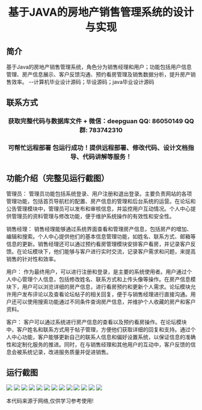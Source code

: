 <p><h1 align="center">基于JAVA的房地产销售管理系统的设计与实现</h1></p>

## 简介
基于Java的房地产销售管理系统，角色分为销售经理和用户；功能包括用户信息管理、房产信息展示、客户反馈沟通、预约看房管理及销售数据分析，提升房产销售效率。    --计算机毕业设计源码；毕设源码；java毕业设计源码


## 联系方式
<p><h3 align="center">获取完整代码与数据库文件 + 微信：deepguan QQ: 86050149 QQ群: 783742310</h3></p>
<p><h3 align="center">可帮忙远程部署 包运行成功！提供远程部署、修改代码、设计文档指导、代码讲解等服务！</h3></p>

## 功能介绍（完整见运行截图）
管理员： 管理员功能包括系统登录、用户注册和退出登录。主要负责网站的各项管理功能，包括首页导航栏的配置、房产信息的管理和后台系统的运营。在论坛和公告管理模块中，管理员可以发布和审核信息，并监控用户互动情况。个人中心提供管理员的资料管理与修改功能，便于维护系统操作的有效性和安全性。

销售经理： 销售经理能够通过系统界面查看和管理房产信息，包括房产的增加、编辑和搜索。个人中心提供他们的基本信息管理功能，如姓名、联系方式、邮箱等信息的更新。销售经理还可以通过预约看房管理模块安排客户看房，并记录客户反馈。在论坛模块下，他们能够与客户进行实时交流，记录客户需求和问题，来提高销售的针对性和效率。

用户： 作为最终用户，可以进行注册和登录，是主要的系统使用者。用户通过个人中心管理个人信息，包括修改姓名、联系方式和上传头像等操作。在房产信息模块下，用户可以浏览详细的房产信息，进行看房预约和更新个人需求。论坛模块允许用户发布评论以及查看论坛帖子的相关回复，便于与销售经理进行直接沟通。用户还可以使用搜索功能通过不同条件查询房产信息，并维护个人收藏的房产和客户资料。

客户： 客户可以通过系统进行房产信息的查看以及预约看房操作。在论坛模块中，客户姓名和联系方式用于帖子管理，方便他们获取详细的回复和支持。通过个人中心功能，客户能够更新自己的联系人信息和偏好设置系统，以保证信息的准确性和定制化服务的推进。同时，在与销售经理和其他用户的互动中，客户反馈的信息会被系统记录，改进服务质量并促进销售。


## 运行截图
![](https://bs-1329754181.cos.ap-shanghai.myqcloud.com/spring/RealEstateSalesManagementSystemDesignAndImplementation/img/001.jpg)
![](https://bs-1329754181.cos.ap-shanghai.myqcloud.com/spring/RealEstateSalesManagementSystemDesignAndImplementation/img/002.jpg)
![](https://bs-1329754181.cos.ap-shanghai.myqcloud.com/spring/RealEstateSalesManagementSystemDesignAndImplementation/img/003.jpg)
![](https://bs-1329754181.cos.ap-shanghai.myqcloud.com/spring/RealEstateSalesManagementSystemDesignAndImplementation/img/004.jpg)
![](https://bs-1329754181.cos.ap-shanghai.myqcloud.com/spring/RealEstateSalesManagementSystemDesignAndImplementation/img/005.jpg)
![](https://bs-1329754181.cos.ap-shanghai.myqcloud.com/spring/RealEstateSalesManagementSystemDesignAndImplementation/img/006.jpg)
![](https://bs-1329754181.cos.ap-shanghai.myqcloud.com/spring/RealEstateSalesManagementSystemDesignAndImplementation/img/007.jpg)
![](https://bs-1329754181.cos.ap-shanghai.myqcloud.com/spring/RealEstateSalesManagementSystemDesignAndImplementation/img/008.jpg)
![](https://bs-1329754181.cos.ap-shanghai.myqcloud.com/spring/RealEstateSalesManagementSystemDesignAndImplementation/img/009.jpg)
![](https://bs-1329754181.cos.ap-shanghai.myqcloud.com/spring/RealEstateSalesManagementSystemDesignAndImplementation/img/010.jpg)
![](https://bs-1329754181.cos.ap-shanghai.myqcloud.com/spring/RealEstateSalesManagementSystemDesignAndImplementation/img/011.jpg)
![](https://bs-1329754181.cos.ap-shanghai.myqcloud.com/spring/RealEstateSalesManagementSystemDesignAndImplementation/img/012.jpg)
![](https://bs-1329754181.cos.ap-shanghai.myqcloud.com/spring/RealEstateSalesManagementSystemDesignAndImplementation/img/013.jpg)

<p>本代码来源于网络,仅供学习参考使用!</p>
